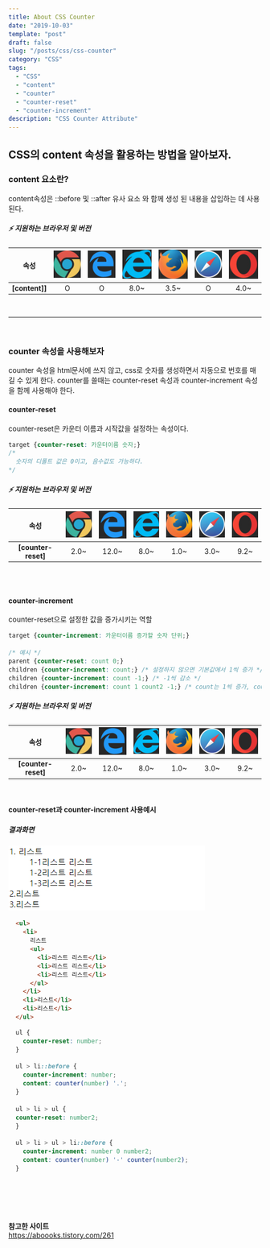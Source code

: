 ```yaml
---
title: About CSS Counter
date: "2019-10-03"
template: "post"
draft: false
slug: "/posts/css/css-counter"
category: "CSS"
tags:
  - "CSS"
  - "content"
  - "counter"
  - "counter-reset"
  - "counter-increment"
description: "CSS Counter Attribute"
---
```

## CSS의 content 속성을 활용하는 방법을 알아보자.

### content 요소란?
content속성은 ::before 및 ::after 유사 요소 와 함께 생성 된 내용을 삽입하는 데 사용된다.


##### :zap: 지원하는 브라우저 및 버전
<article class="browser-tbl">

|  **속성**  | ![chrome](/icons/chrome.jpg "chrome") | ![ie edge](/icons/edge.jpg "ie edge") | ![ie](/icons/ie.jpg "ie") | ![firefox](/icons/firefox.jpg "firefox") | ![safari](/icons/safari.jpg "safari") | ![opera](/icons/opera.jpg "opera") |
| :---:  | :---: | :---: | :---: | :---: | :---: | :---: |
| __[content]]__ | O | O | 8.0~ | 3.5~ | O | 4.0~ |

</article>

<br>
<hr/>
<br>

### counter 속성을 사용해보자
counter 속성을 html문서에 쓰지 않고, css로 숫자를 생성하면서 자동으로 번호를 매길 수 있게 한다.
counter를 쓸때는 counter-reset 속성과 counter-increment 속성을 함께 사용해야 한다.

#### counter-reset
counter-reset은 카운터 이름과 시작값을 설정하는 속성이다.

``` css
target {counter-reset: 카운터이름 숫자;}
/*
  숫자의 디폴트 값은 0이고, 음수값도 가능하다.
*/
```


##### :zap: 지원하는 브라우저 및 버전
<article class="browser-tbl">

|  **속성**  | ![chrome](/icons/chrome.jpg "chrome") | ![ie edge](/icons/edge.jpg "ie edge") | ![ie](/icons/ie.jpg "ie") | ![firefox](/icons/firefox.jpg "firefox") | ![safari](/icons/safari.jpg "safari") | ![opera](/icons/opera.jpg "opera") |
| :---:  | :---: | :---: | :---: | :---: | :---: | :---: |
| __[counter-reset]__ | 2.0~ | 12.0~ | 8.0~ | 1.0~ | 3.0~ | 9.2~ |

</article>

<br>
<br>

#### counter-increment
counter-reset으로 설정한 값을 증가시키는 역할

``` css
target {counter-increment: 카운터이름 증가할 숫자 단위;}

/* 예시 */
parent {counter-reset: count 0;}
children {counter-increment: count;} /* 설정하지 않으면 기본값에서 1씩 증가 */
children {counter-increment: count -1;} /* -1씩 감소 */
children {counter-increment: count 1 count2 -1;} /* count는 1씩 증가, count2는 -1씩 감소 */
```

##### :zap: 지원하는 브라우저 및 버전
<article class="browser-tbl">

|  **속성**  | ![chrome](/icons/chrome.jpg "chrome") | ![ie edge](/icons/edge.jpg "ie edge") | ![ie](/icons/ie.jpg "ie") | ![firefox](/icons/firefox.jpg "firefox") | ![safari](/icons/safari.jpg "safari") | ![opera](/icons/opera.jpg "opera") |
| :---:  | :---: | :---: | :---: | :---: | :---: | :---: |
| __[counter-reset]__ | 2.0~ | 12.0~ | 8.0~ | 1.0~ | 3.0~ | 9.2~ |

</article>

<br>

#### counter-reset과 counter-increment 사용예시

##### 결과화면
![counter_ex](/images/css/counter.jpg "counter_ex")

``` html
  <ul>
    <li>
      리스트
      <ul>
        <li>리스트 리스트</li>
        <li>리스트 리스트</li>
        <li>리스트 리스트</li>
      </ul>
    </li>
    <li>리스트</li>
    <li>리스트</li>
  </ul>
```

``` css
  ul {
    counter-reset: number;
  }

  ul > li::before {
    counter-increment: number;
    content: counter(number) '.';
  }

  ul > li > ul {
  counter-reset: number2;
  }

  ul > li > ul > li::before {
    counter-increment: number 0 number2;
    content: counter(number) '-' counter(number2);
  }
```

<br>
<br>
<br>
<br>

<div class="reference-site">

  **참고한 사이트**<br>
  <https://aboooks.tistory.com/261>

</div>